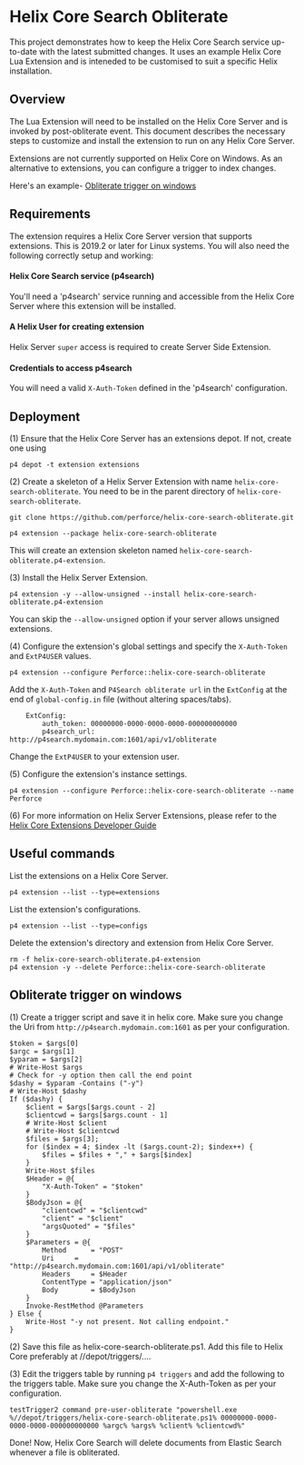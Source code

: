 # Helix Core Search Obliterate

This project demonstrates how to keep the Helix Core Search service up-to-date with the latest submitted changes.  It uses an example Helix Core Lua Extension and is inteneded to be customised to suit a specific Helix installation.


## Overview

The Lua Extension will need to be installed on the Helix Core Server and is invoked by post-obliterate event.
This document describes the necessary steps to customize and install the extension to run on any Helix Core Server.

Extensions are not currently supported on Helix Core on Windows. As an alternative to extensions, you can configure a trigger to index changes.

Here's an example- [Obliterate trigger on windows](#obliterate-trigger-on-windows)    

## Requirements

The extension requires a Helix Core Server version that supports extensions. This is 2019.2 or later for Linux systems.
You will also need the following correctly setup and working:

#### Helix Core Search service (p4search)
You'll need a 'p4search' service running and accessible from the Helix Core Server where this extension will be installed.

#### A Helix User for creating extension
Helix Server `super` access is required to create Server Side Extension.

#### Credentials to access p4search
You will need a valid `X-Auth-Token` defined in the 'p4search' configuration. 

## Deployment

(1) Ensure that the Helix Core Server has an extensions depot. If not, create one using

    p4 depot -t extension extensions
    
(2) Create a skeleton of a Helix Server Extension with name `helix-core-search-obliterate`. You need to be in the parent directory of `helix-core-search-obliterate`.

    git clone https://github.com/perforce/helix-core-search-obliterate.git
    
    p4 extension --package helix-core-search-obliterate
    
This will create an extension skeleton named `helix-core-search-obliterate.p4-extension`.
  
(3) Install the Helix Server Extension.

    p4 extension -y --allow-unsigned --install helix-core-search-obliterate.p4-extension
    
You can skip the `--allow-unsigned` option if your server allows unsigned extensions.
     	
(4) Configure the extension's global settings and specify the `X-Auth-Token` and `ExtP4USER` values.

    p4 extension --configure Perforce::helix-core-search-obliterate
    	
Add the `X-Auth-Token` and `P4Search obliterate url` in the `ExtConfig` at the end of `global-config.in` file (without altering spaces/tabs). 
    
        ExtConfig:
        	auth_token:	00000000-0000-0000-0000-000000000000
        	p4search_url: http://p4search.mydomain.com:1601/api/v1/obliterate

Change the `ExtP4USER` to your extension user.

(5) Configure the extension's instance settings.

    p4 extension --configure Perforce::helix-core-search-obliterate --name Perforce

(6) For more information on Helix Server Extensions, please refer to the [Helix Core Extensions Developer Guide](https://www.perforce.com/manuals/extensions/Content/Extensions/Home-extensions.html) 

## Useful commands

List the extensions on a Helix Core Server.

    p4 extension --list --type=extensions
        
List the extension's configurations.
    
    p4 extension --list --type=configs

Delete the extension's directory and extension from Helix Core Server.

    rm -f helix-core-search-obliterate.p4-extension    
    p4 extension -y --delete Perforce::helix-core-search-obliterate


## Obliterate trigger on windows

(1) Create a trigger script and save it in helix core. Make sure you change the Uri from `http://p4search.mydomain.com:1601` as per your configuration.

    $token = $args[0]
    $argc = $args[1]
    $yparam = $args[2]
    # Write-Host $args
    # Check for -y option then call the end point
    $dashy = $yparam -Contains ("-y")
    # Write-Host $dashy
    If ($dashy) {
    	$client = $args[$args.count - 2]
    	$clientcwd = $args[$args.count - 1]
    	# Write-Host $client
    	# Write-Host $clientcwd
    	$files = $args[3];
    	for ($index = 4; $index -lt ($args.count-2); $index++) {
    		$files = $files + "," + $args[$index]
    	}
    	Write-Host $files
    	$Header = @{
    		"X-Auth-Token" = "$token"
    	}
    	$BodyJson = @{
    		"clientcwd" = "$clientcwd"
    		"client" = "$client"
    		"argsQuoted" = "$files"
    	}
    	$Parameters = @{
    		Method		= "POST"
    		Uri		= "http://p4search.mydomain.com:1601/api/v1/obliterate"
    		Headers		= $Header
    		ContentType	= "application/json"
    		Body		= $BodyJson
    	}
    	Invoke-RestMethod @Parameters
    } Else {
    	Write-Host "-y not present. Not calling endpoint."
    }

(2) Save this file as helix-core-search-obliterate.ps1. Add this file to Helix Core preferably at //depot/triggers/....

(3) Edit the triggers table by running `p4 triggers` and add the following to the triggers table. Make sure you change the X-Auth-Token as per your configuration.

    testTrigger2 command pre-user-obliterate "powershell.exe %//depot/triggers/helix-core-search-obliterate.ps1% 00000000-0000-0000-0000-000000000000 %argc% %args% %client% %clientcwd%"

Done! Now, Helix Core Search will delete documents from Elastic Search whenever a file is obliterated.
    